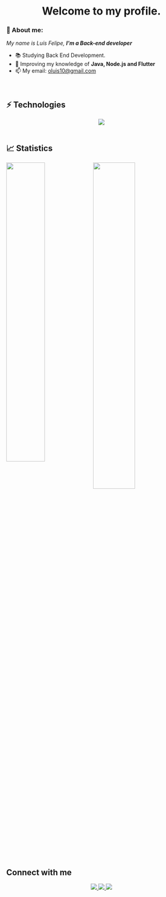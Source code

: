 <h1 align='center'> Welcome to my profile. </h1>

### 👋 About me:

<p>
  <em>
    My name is Luís Felipe, <strong>I'm a Back-end developer</strong>
  </em>
</p>
 
- 📚 Studying Back End Development.
- 🚀 Improving my knowledge of <strong>Java, Node.js and Flutter</strong>
- 📫 My email: oluis10@gmail.com

<br>

## ⚡ Technologies

<div align="center">
  <img src="https://skillicons.dev/icons?i=java,python,nodejs,git,github"></img>
</div>
  
<br>

## 📈 Statistics

<img align="left" width="45%" src="https://github-readme-stats.vercel.app/api?username=iluiszin&show_icons=true&theme=merko"></img>

<img width="47%" src="https://github-readme-stats.vercel.app/api/top-langs/?username=iluiszin&layout=compact&theme=merko"></img>



##  Connect with me

<div align="center">
  <p>
<a href="https://www.linkedin.com/in/luisfdeveloper/"> 
	<img src="https://img.shields.io/badge/LinkedIn-0077B5?style=for-the-badge&logo=linkedin&logoColor=white" />
<a href="mailto:oluis10@gmail.com"> 
	<img src="https://img.shields.io/badge/Gmail-D14836?style=for-the-badge&logo=gmail&logoColor=white" />
 <a/>
 <a href="https://www.instagram.com/iluiszin/"> 
	<img src="https://img.shields.io/badge/Instagram-E4405F?style=for-the-badge&logo=instagram&logoColor=white" />
 <a/><br><br>
</div>

